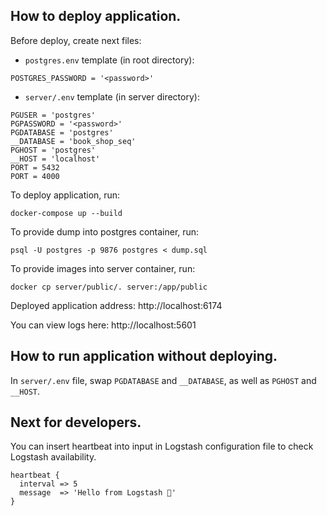 ## How to deploy application.

Before deploy, create next files:

* `postgres.env` template (in root directory):

```
POSTGRES_PASSWORD = '<password>'

```

* `server/.env` template (in server directory):

```
PGUSER = 'postgres'
PGPASSWORD = '<password>'
PGDATABASE = 'postgres'
__DATABASE = 'book_shop_seq'
PGHOST = 'postgres'
__HOST = 'localhost'
PORT = 5432
PORT = 4000

```

To deploy application, run:

```
docker-compose up --build
```

To provide dump into postgres container, run:

```
psql -U postgres -p 9876 postgres < dump.sql
```

To provide images into server container, run:

```
docker cp server/public/. server:/app/public
```

Deployed application address: http://localhost:6174

You can view logs here: http://localhost:5601

## How to run application without deploying.

In `server/.env` file, swap `PGDATABASE` and `__DATABASE`, as well as `PGHOST` and `__HOST`.

## Next for developers.

You can insert heartbeat into input in Logstash configuration file to check Logstash availability.

```
heartbeat {
  interval => 5
  message  => 'Hello from Logstash 💓'
}
```
